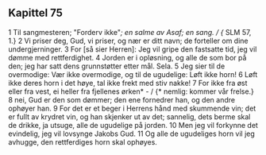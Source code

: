 ## Kapittel 75

1 Til sangmesteren; "Forderv ikke"*; en salme av Asaf; en sang. / {* SLM 57, 1.}
2 Vi priser deg, Gud, vi priser, og nær er ditt navn; de forteller om dine undergjerninger.
3 For [så sier Herren]: Jeg vil gripe den fastsatte tid, jeg vil dømme med rettferdighet.
4 Jorden er i opløsning, og alle de som bor på den; jeg har satt dens grunnstøtter etter mål. Sela.
5 Jeg sier til de overmodige: Vær ikke overmodige, og til de ugudelige: Løft ikke horn!
6 Løft ikke deres horn i det høye, tal ikke frekt med stiv nakke!
7 For ikke fra øst eller fra vest, ei heller fra fjellenes ørken* - / {* nemlig: kommer vår frelse.}
8 nei, Gud er den som dømmer; den ene fornedrer han, og den andre ophøyer han.
9 For det er et beger i Herrens hånd med skummende vin; det er fullt av krydret vin, og han skjenker ut av det; sannelig, dets berme skal de drikke, ja utsuge, alle de ugudelige på jorden.
10 Men jeg vil forkynne det evindelig, jeg vil lovsynge Jakobs Gud.
11 Og alle de ugudeliges horn vil jeg avhugge, den rettferdiges horn skal ophøyes.
